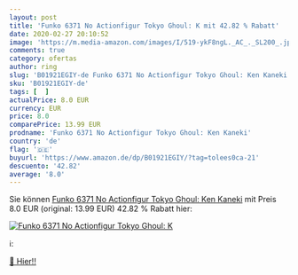 ```yaml
---
layout: post
title: 'Funko 6371 No Actionfigur Tokyo Ghoul: K mit 42.82 % Rabatt'
date: 2020-02-27 20:10:52
image: 'https://m.media-amazon.com/images/I/519-ykF8ngL._AC_._SL200_.jpg'
comments: true
category: ofertas
author: ring
slug: 'B01921EGIY-de Funko 6371 No Actionfigur Tokyo Ghoul: Ken Kaneki'
sku: 'B01921EGIY-de'
tags: [  ]
actualPrice: 8.0 EUR
currency: EUR
price: 8.0
comparePrice: 13.99 EUR
prodname: 'Funko 6371 No Actionfigur Tokyo Ghoul: Ken Kaneki'
country: 'de'
flag: '🇩🇪'
buyurl: 'https://www.amazon.de/dp/B01921EGIY/?tag=tolees0ca-21'
descuento: '42.82'
average: '8.0'
---
```


Sie können [Funko 6371 No Actionfigur Tokyo Ghoul: Ken Kaneki](https://www.amazon.de/dp/B01921EGIY/?tag=tolees0ca-21) mit Preis 8.0 EUR (original: 13.99 EUR) 42.82 % Rabatt hier:

[![Funko 6371 No Actionfigur Tokyo Ghoul: K](https://m.media-amazon.com/images/I/519-ykF8ngL._AC_._SL200_.jpg)](https://www.amazon.de/dp/B01921EGIY/?tag=tolees0ca-21)

ℹ️:


[🛒 Hier!!](https://www.amazon.de/dp/B01921EGIY/?tag=tolees0ca-21)
